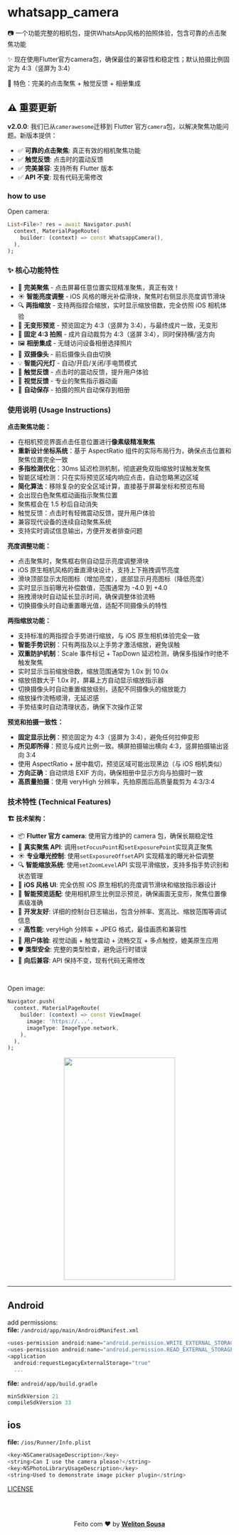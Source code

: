 # whatsapp_camera

<p>
📷 一个功能完整的相机包，提供WhatsApp风格的拍照体验，包含可靠的点击聚焦功能
</p>
<p>
✨ 现在使用Flutter官方camera包，确保最佳的兼容性和稳定性；默认拍摄比例固定为 4:3（竖屏为 3:4）
</p>
<p>
🎯 特色：完美的点击聚焦 + 触觉反馈 + 相册集成
</p>

## ⚠️ 重要更新

**v2.0.0**: 我们已从`camerawesome`迁移到 Flutter 官方`camera`包，以解决聚焦功能问题。新版本提供：

- ✅ **可靠的点击聚焦**: 真正有效的相机聚焦功能
- ✅ **触觉反馈**: 点击时的震动反馈
- ✅ **完美兼容**: 支持所有 Flutter 版本
- ✅ **API 不变**: 现有代码无需修改

### how to use

Open camera:

```dart
List<File>? res = await Navigator.push(
  context, MaterialPageRoute(
    builder: (context) => const WhatsappCamera(),
  ),
);
```

### ✨ 核心功能特性

- 🎯 **完美聚焦** - 点击屏幕任意位置实现精准聚焦，真正有效！
- ☀️ **智能亮度调整** - iOS 风格的曝光补偿滑块，聚焦时右侧显示亮度调节滑块
- 🔍 **两指缩放** - 支持两指捏合缩放，实时显示缩放倍数，完全仿照 iOS 相机体验
- 📱 **无变形预览** - 预览固定为 4:3（竖屏为 3:4），与最终成片一致，无变形
- 📸 **固定 4:3 拍照** - 成片自动裁剪为 4:3（竖屏 3:4），同时保持横/竖方向
- 🖼️ **相册集成** - 无缝访问设备相册选择照片
- 🔄 **双摄像头** - 前后摄像头自由切换
- 💡 **智能闪光灯** - 自动/开启/关闭/手电筒模式
- 📳 **触觉反馈** - 点击时的震动反馈，提升用户体验
- 🎨 **视觉反馈** - 专业的聚焦指示器动画
- 💾 **自动保存** - 拍摄的照片自动保存到相册

### 使用说明 (Usage Instructions)

**点击聚焦功能：**

- 在相机预览界面点击任意位置进行**像素级精准聚焦**
- **重新设计坐标系统**：基于 AspectRatio 组件的实际布局行为，确保点击位置和聚焦位置完全一致
- **多指检测优化**：30ms 延迟检测机制，彻底避免双指缩放时误触发聚焦
- 智能区域检测：只在实际预览区域内响应点击，自动忽略黑边区域
- **简化算法**：移除复杂的安全区域计算，直接基于屏幕坐标和预览布局
- 会出现白色聚焦框动画指示聚焦位置
- 聚焦框会在 1.5 秒后自动消失
- 触觉反馈：点击时有轻微震动反馈，提升用户体验
- 兼容现代设备的连续自动聚焦系统
- 支持实时调试信息输出，方便开发者排查问题

**亮度调整功能：**

- 点击聚焦时，聚焦框右侧自动显示亮度调整滑块
- iOS 原生相机风格的垂直滑块设计，支持上下拖拽调节亮度
- 滑块顶部显示太阳图标（增加亮度），底部显示月亮图标（降低亮度）
- 实时显示当前曝光补偿数值，范围通常为 -4.0 到 +4.0
- 拖拽滑块时自动延长显示时间，确保调整体验流畅
- 切换摄像头时自动重置曝光值，适配不同摄像头的特性

**两指缩放功能：**

- 支持标准的两指捏合手势进行缩放，与 iOS 原生相机体验完全一致
- **智能手势识别**：只有两指及以上手势才激活缩放，避免误触
- **双重防护机制**：Scale 事件标记 + TapDown 延迟检测，确保多指操作时绝不触发聚焦
- 实时显示当前缩放倍数，缩放范围通常为 1.0x 到 10.0x
- 缩放倍数大于 1.0x 时，屏幕上方自动显示缩放指示器
- 切换摄像头时自动重置缩放级别，适配不同摄像头的缩放能力
- 缩放操作流畅顺滑，无延迟感
- 手势结束时自动清理状态，确保下次操作正常

**预览和拍摄一致性：**

- **固定显示比例**：预览固定为 4:3（竖屏为 3:4），避免任何拉伸变形
- **所见即所得**：预览与成片比例一致。横屏拍摄输出横向 4:3，竖屏拍摄输出竖向 3:4
- 使用 AspectRatio + 居中裁切，预览区域可能出现黑边（与 iOS 相机类似）
- **方向正确**：自动烘焙 EXIF 方向，确保相册中显示方向与拍摄时一致
- **高质量拍摄**：使用 veryHigh 分辨率，先拍原图后高质量裁剪为 4:3/3:4

### 技术特性 (Technical Features)

**🏗️ 技术架构：**

- 📦 **Flutter 官方 camera**: 使用官方维护的 camera 包，确保长期稳定性
- 🎯 **真实聚焦 API**: 调用`setFocusPoint`和`setExposurePoint`实现真正聚焦
- ☀️ **专业曝光控制**: 使用`setExposureOffset`API 实现精准的曝光补偿调整
- 🔍 **智能缩放系统**: 使用`setZoomLevel`API 实现平滑缩放，支持多指手势识别和状态管理
- 🎨 **iOS 风格 UI**: 完全仿照 iOS 原生相机的亮度调节滑块和缩放指示器设计
- 📱 **智能预览适配**: 使用相机原生比例显示预览，确保画面无变形，聚焦位置像素级准确
- 🔧 **开发友好**: 详细的控制台日志输出，包含分辨率、宽高比、缩放范围等调试信息
- ⚡ **高性能**: veryHigh 分辨率 + JPEG 格式，最佳画质和兼容性
- 💫 **用户体验**: 视觉动画 + 触觉震动 + 流畅交互 + 多点触控，媲美原生应用
- 🛡️ **类型安全**: 完整的类型检查，避免运行时错误
- 🔄 **向后兼容**: API 保持不变，现有代码无需修改

<br>

Open image:

```dart
Navigator.push(
  context, MaterialPageRoute(
    builder: (context) => const ViewImage(
      image: 'https://...',
      imageType: ImageType.network,
    ),
  ),
);
```

<p align="center">
<img  src="https://github.com/welitonsousa/whatsapp_camera/blob/main/assets/example.gif?raw=true" width="250" height="500"/>
</p>

<hr>

## Android

add permissions: <br>
<b>file:</b> `/android/app/main/AndroidManifest.xml`

```dart
<uses-permission android:name="android.permission.WRITE_EXTERNAL_STORAGE" />
<uses-permission android:name="android.permission.READ_EXTERNAL_STORAGE" />
<application
  android:requestLegacyExternalStorage="true"
  ...
```

<b>file:</b> `android/app/build.gradle`

```dart
minSdkVersion 21
compileSdkVersion 33
```

## ios

<b>file:</b> `/ios/Runner/Info.plist`

```dart
<key>NSCameraUsageDescription</key>
<string>Can I use the camera please?</string>
<key>NSPhotoLibraryUsageDescription</key>
<string>Used to demonstrate image picker plugin</string>
```

<a target="_blank" href="https://github.com/welitonsousa/whatsapp_camera/blob/main/LICENSE">LICENSE</a>

<br>
<br>
<p align="center">
   Feito com ❤️ by <a target="_blank" href="https://github.com/welitonsousa"><b>Weliton Sousa</b></a>
</p>
